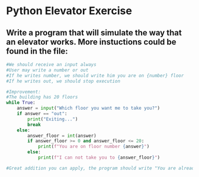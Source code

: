 # Python Elevator Exercise
## Write a program that will simulate the way that an elevator works. More instuctions could be found in the file:
```python 
#We should receive an input always
#User may write a number or out
#If he writes number, we should write him you are on {number} floor
#If he writes out, we should stop execution

#Improvement:
#The building has 20 floors
while True:
    answer = input("Which floor you want me to take you?")
    if answer == "out":
        print("Exiting...")
        break
    else:
        answer_floor = int(answer)
        if answer_floor >= 0 and answer_floor <= 20:
            print(f"You are on floor number {answer}")
        else:
            print(f"I can not take you to {answer_floor}")

#Great addition you can apply, the program should write "You are already on this floor", if you give the same floor number like the latest input
```